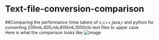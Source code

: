 # Text-file-conversion-comparison
##Comparing the performance (time taken) of c,c++,java,r and python for converting 200mb,400,mb,800mb,1000mb text files to upper case
<br>
Here is what the comparison looks like
![image](https://github.com/user-attachments/assets/5dd1fe8e-793e-432c-b6b1-e172d5617f6a)
